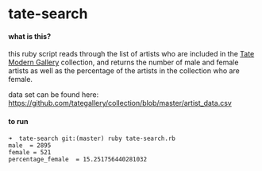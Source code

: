 # tate-search

#### what is this?
this ruby script reads through the list of artists who are included in the [Tate Modern Gallery](https://github.com/tategallery) collection, and returns the number of male and female artists as well as the percentage of the artists in the collection who are female.

data set can be found here: https://github.com/tategallery/collection/blob/master/artist_data.csv

#### to run
```
➜  tate-search git:(master) ruby tate-search.rb
male  = 2895
female = 521
percentage_female  = 15.251756440281032
```

